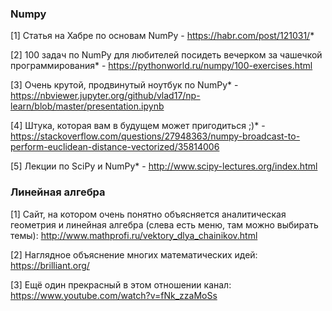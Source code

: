 ### Numpy 

[1] Статья на Хабре по основам NumPy - https://habr.com/post/121031/*  

[2] 100 задач по NumPy для любителей посидеть вечерком за чашечкой программирования* - https://pythonworld.ru/numpy/100-exercises.html  

[3] Очень крутой, продвинутый ноутбук по NumPy* - https://nbviewer.jupyter.org/github/vlad17/np-learn/blob/master/presentation.ipynb

[4] Штука, которая вам в будущем может пригодиться ;)* - https://stackoverflow.com/questions/27948363/numpy-broadcast-to-perform-euclidean-distance-vectorized/35814006  

[5] Лекции по SciPy и NumPy* - http://www.scipy-lectures.org/index.html

### Линейная алгебра

[1] Сайт, на котором очень понятно объясняется аналитическая геометрия и линейная алгебра (слева есть меню, там можно выбирать темы): http://www.mathprofi.ru/vektory_dlya_chainikov.html

[2] Наглядное объяснение многих математических идей: https://brilliant.org/

[3] Ещё один прекрасный в этом отношении канал: https://www.youtube.com/watch?v=fNk_zzaMoSs
